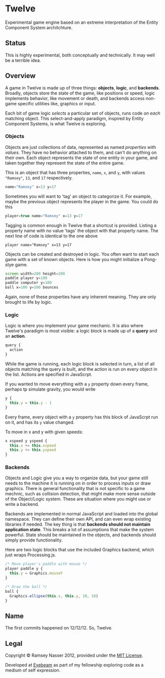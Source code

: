 # Twelve
Experimental game engine based on an extreme interpretation of the Entity Component System architchture.

## Status
This is highly experimental, both conceptually and technically. It may well be a terrible idea. 

## Overview
A game in Twelve is made up of three things: **objects**, **logic**, and **backends**. Broadly, objects store the state of the game, like positions or speed, logic implements behavior, like movement or death, and backends access non-game specific utilities like, graphics or input.

Each bit of game logic *selects* a particular set of objects, runs code *on each* matching object. This select-and-apply paradigm, inspired by Entity Component Systems, is what Twelve is exploring.

### Objects
Objects are just collections of data, represented as named *properties* with *values*. They have no behavior attached to them, and can't do anything on their own. Each object represents the state of one entity in your game, and taken together they represent the state of the entire game.

This is an object that has three properties, `name`, `x`, and `y`, with values `"Ramsey"`, `13`, and `17` respectively.

```javascript
name="Ramsey" x=13 y=17
```

Sometimes you will want to 'tag' an object to categorize it. For example, maybe the previous object represents the player in the game. You could do this

```javascript
player=true name="Ramsey" x=13 y=17
```

Tagging is common enough in Twelve that a shortcut is provided. Listing a property name with no value 'tags' the object with that property name. The next line of code is identical to the one above

```
player name="Ramsey" x=13 y=17
```

Objects can be created and destroyed in logic. You often want to start each game with a set of known objects. Here is how you might initialize a Pong-stye game.

```javascript
screen width=200 height=200
paddle player y=100
paddle computer y=100
ball x=100 y=100 bounces
```

Again, none of these properties have any inherent meaning. They are only brought to life by logic.

### Logic
Logic is where you implement your game mechanic. It is also where Twelve's paradigm is most visible: a logic block is made up of a **query** and an **action**.

```javascript
query {
  action
}
```

While the game is running, each logic block is selected in turn, a list of all objects matching the query is built, and the action is run on every object in the list. Actions are specified in JavaScrpt.

If you wanted to move everything with a `y` property down every frame, perhaps tp simulate gravity, you would write

```javascript
y {
  this.y = this.y - 1
}
```

Every frame, every object with a `y` property has this block of JavaScrpt run on it, and has its `y` value changed.

To move in x and y with given speeds:

```javascript
x xspeed y yspeed {
  this.x += this.xspeed
  this.y += this.yspeed
}
```

### Backends
Objects and Logic give you a way to organize data, but your game still needs to the machine it is running on in order to process inputs or draw graphics. There is general functionality that is not specific to a game mechnic, such as collision detection, that might make more sense outside of the Object/Logic system. These are situation where you might use or write a backend.

Backends are implemented in normal JavaScript and loaded into the global namespace. They can define their own API, and can even wrap existing libraries if needed. The key thing is that **backends should not maintain application state**. This breaks a lot of assumptions that make the system powerful. State should be maintained in the objects, and backends should simply provide functionality.

Here are two logic blocks that use the included Graphics backend, which just wraps Processing.js.

```javascript
/* Move player's paddle with mouse */
player paddle y {
  this.y = Graphics.mouseY
}

/* Draw the ball */
ball {
  Graphics.ellipse(this.x, this.y, 10, 10)
}
```

## Name
The first commits happened on 12/12/12. So, Twelve.

## Legal
Copyright &copy; Ramsey Nasser 2012, provided under the [MIT License](http://opensource.org/licenses/MIT).

Developed at [Eyebeam](http://eyebeam.org) as part of my fellowship exploring code as a medium of self expression.